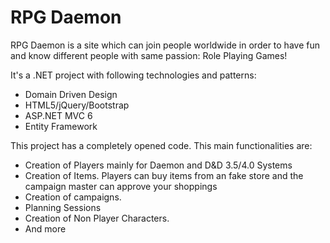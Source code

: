 # RPG Daemon

RPG Daemon is a site which can join people worldwide in order to have fun and know different people with same passion: Role Playing Games!

It's a .NET project with following technologies and patterns:
  - Domain Driven Design
  - HTML5/jQuery/Bootstrap
  - ASP.NET MVC 6
  - Entity Framework

This project has a completely opened code. This main functionalities are:

- Creation of Players mainly for Daemon and D&D 3.5/4.0 Systems
- Creation of Items. Players can buy items from an fake store and the campaign master can approve your shoppings
- Creation of campaigns.
- Planning Sessions
- Creation of Non Player Characters.
- And more
